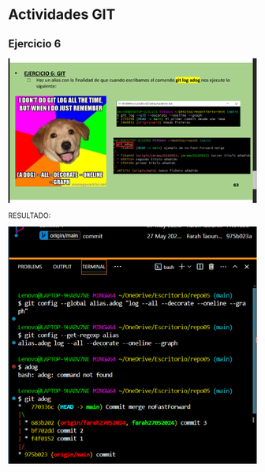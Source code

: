 # Actividades GIT 

## Ejercicio 6
![Enunciado](imagenes/enunciado.png)

RESULTADO: 

![Enunciado](imagenes/code.png)

